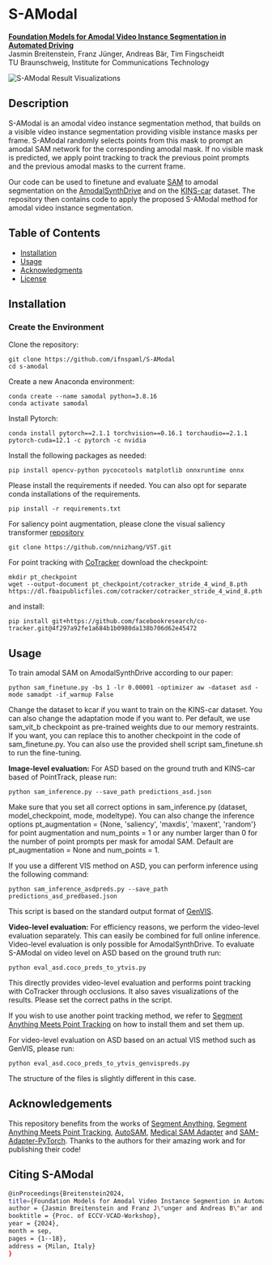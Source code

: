 # S-AModal

[**Foundation Models for Amodal Video Instance
Segmentation in Automated Driving**](https://arxiv.org/abs/2409.14095) \
Jasmin Breitenstein, Franz Jünger, Andreas Bär, Tim Fingscheidt \
TU Braunschweig, Institute for Communications Technology

![S-AModal Result Visualizations](figures/git_visualization.gif)

## Description
S-AModal is an amodal video instance segmentation method, that builds on a visible video instance segmentation 
providing visible instance masks per frame. S-AModal randomly selects points from this mask to prompt an amodal SAM 
network for the corresponding amodal mask. If no visible mask is predicted, we apply point tracking to track the
previous point prompts and the previous amodal masks to the current frame.

Our code can be used to finetune and evaluate [SAM](https://github.com/facebookresearch/segment-anything/tree/main) to amodal segmentation on the 
[AmodalSynthDrive](http://amodalsynthdrive.cs.uni-freiburg.de/) and on 
the [KINS-car](https://github.com/amazon-science/self-supervised-amodal-video-object-segmentation/tree/main) dataset.
The repository then contains code to apply the proposed S-AModal method for amodal video instance segmentation.


## Table of Contents
- [Installation](#installation)
- [Usage](#usage)
- [Acknowledgments](#acknowledgments)
- [License](#license)

## Installation
### Create the Environment
Clone the repository:
```
git clone https://github.com/ifnspaml/S-AModal
cd s-amodal
```
Create a new Anaconda environment:
```
conda create --name samodal python=3.8.16
conda activate samodal
```
Install Pytorch:
```
conda install pytorch==2.1.1 torchvision==0.16.1 torchaudio==2.1.1 pytorch-cuda=12.1 -c pytorch -c nvidia
```

Install the following packages as needed:
```
pip install opencv-python pycocotools matplotlib onnxruntime onnx
```

Please install the requirements if needed. You can also opt for separate conda installations of the requirements.
```
pip install -r requirements.txt
```
For saliency point augmentation, please clone the visual saliency transformer [repository](https://github.com/nnizhang/VST)
```
git clone https://github.com/nnizhang/VST.git
```

For point tracking with  [CoTracker](https://github.com/facebookresearch/co-tracker) download the checkpoint:
```
mkdir pt_checkpoint
wget --output-document pt_checkpoint/cotracker_stride_4_wind_8.pth https://dl.fbaipublicfiles.com/cotracker/cotracker_stride_4_wind_8.pth
```
and install:
```
pip install git+https://github.com/facebookresearch/co-tracker.git@4f297a92fe1a684b1b0980da138b706d62e45472
```
## Usage 

To train amodal SAM on AmodalSynthDrive according to our paper:
```
python sam_finetune.py -bs 1 -lr 0.00001 -optimizer aw -dataset asd -mode samadpt -if_warmup False
```
Change the dataset to kcar if you want to train on the KINS-car dataset. 
You can also change the adaptation mode if you want to.
Per default, we use sam_vit_b checkpoint as pre-trained weights due to our memory restraints. 
If you want, you can replace this to another checkpoint in the code of sam_finetune.py.
You can also use the provided shell script sam_finetune.sh to run the fine-tuning.

**Image-level evaluation:** For ASD based on the ground truth and KINS-car based of PointTrack, please run:
```
python sam_inference.py --save_path predictions_asd.json
```
Make sure that you set all correct options in sam_inference.py (dataset, model_checkpoint, mode, modeltype). 
You can also change the inference options pt_augmentation = {None, 'saliency', 'maxdis', 'maxent', 'random'} for point augmentation and
num_points = 1 or any number larger than 0 for the number of point prompts per mask for amodal SAM. 
Default are pt_augmentation = None and num_points = 1.  

If you use a different VIS method on ASD, you can perform inference using the following command:
```
python sam_inference_asdpreds.py --save_path predictions_asd_predbased.json
```
This script is based on the standard output format of [GenVIS](https://github.com/miranheo/GenVIS).

**Video-level evaluation:** For efficiency reasons, we perform the video-level evaluation separately. 
This can easily be combined for full online inference. Video-level evaluation is only possible for AmodalSynthDrive. 
To evaluate S-AModal on video level on ASD based on the ground truth run:
```
python eval_asd.coco_preds_to_ytvis.py
```
This directly provides video-level evaluation and performs point tracking with CoTracker through occlusions. 
It also saves visualizations of the results. Please set the correct paths in the script.

If you wish to use another point tracking method, we refer to [Segment Anything Meets Point Tracking](https://github.com/SysCV/sam-pt/tree/main) 
on how to install them and set them up.

For video-level evaluation on ASD based on an actual VIS method such as GenVIS, please run:
```
python eval_asd.coco_preds_to_ytvis_genvispreds.py
```
The structure of the files is slightly different in this case.

## Acknowledgements

This repository benefits from the works of [Segment Anything](https://github.com/facebookresearch/segment-anything/tree/main), 
[Segment Anything Meets Point Tracking](https://github.com/SysCV/sam-pt/tree/main), [AutoSAM](https://github.com/talshaharabany/AutoSAM/tree/main), 
[Medical SAM Adapter](https://github.com/MedicineToken/Medical-SAM-Adapter/tree/main) and [SAM-Adapter-PyTorch](https://github.com/tianrun-chen/SAM-Adapter-PyTorch/tree/main).
Thanks to the authors for their amazing work and for publishing their code!

## Citing S-AModal
```bash
@inProceedings{Breitenstein2024,
title={Foundation Models for Amodal Video Instance Segmention in Automated Driving},
author = {Jasmin Breitenstein and Franz J\"unger and Andreas B\"ar and Tim Fingscheidt},
booktitle = {Proc. of ECCV-VCAD-Workshop},
year = {2024},
month = sep,
pages = {1--18},
address = {Milan, Italy}
}
```


